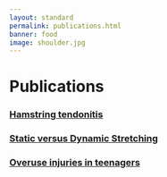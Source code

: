 ```yaml
---
layout: standard
permalink: publications.html
banner: food
image: shoulder.jpg
---
```


# Publications

### [Hamstring tendonitis](/media/Hamstring-tendonitis.docx)

### [Static versus Dynamic Stretching](/media/JaneAnnHealy_StaticVDynamic.doc)

### [Overuse injuries in teenagers](/media/FOA-2012.doc)

